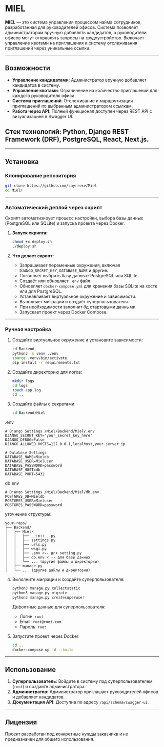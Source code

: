 # MIEL

**MIEL** — это система управления процессом найма сотрудников, разработанная для руководителей офисов. Система позволяет администраторам вручную добавлять кандидатов, а руководители офисов могут отправлять запросы на трудоустройство. Включает управление квотами на приглашения и систему отслеживания приглашений через уникальные ссылки.

---

## Возможности

- **Управление кандидатами**: Администратор вручную добавляет кандидатов в систему.  
- **Управление квотами**: Ограничение на количество приглашений для каждого руководителя офиса.  
- **Система приглашений**: Отслеживание и маршрутизация приглашений по выбранным администратором ссылкам.  
- **Работа через API**: Полный функционал доступен через REST API с визуализацией в Swagger UI.  


##  **Стек технологий**: Python, Django REST Framework (DRF), PostgreSQL, React, Next.js.

---

## Установка

### Клонирование репозитория
```bash
git clone https://github.com/sayrrexe/Miel
cd Miel/
```

---

### Автоматический деплой через скрипт

Скрипт автоматизирует процесс настройки, выбора базы данных (PostgreSQL или SQLite) и запуска проекта через Docker.

1. **Запуск скрипта:**
   ```bash
   chmod +x deploy.sh
   ./deploy.sh
   ```

2. **Что делает скрипт:**
   - Запрашивает переменные окружения, включая `DJANGO_SECRET_KEY`, `DATABASE_NAME` и другие.
   - Позволяет выбрать базу данных: PostgreSQL или SQLite.
   - Создаёт или обновляет `.env` файл.
   - Обновляет `docker-compose.yml` для хранения базы SQLite на хосте или для PostgreSQL.
   - Устанавливает виртуальное окружение и зависимости.
   - Выполняет миграции и создаёт суперпользователя.
   - При необходимости заполнит бд стартовыми данными
   - Запускает проект через Docker Compose.
---

### Ручная настройка 

1. Создайте виртуальное окружение и установите зависимости:
   ```bash
   cd Backend
   python3 -m venv .venv
   source .venv/bin/activate
   pip install -r requirements.txt
   ```

2. Создайте директорию для логов:
   ```bash
   mkdir logs
   cd logs
   touch app.log
   cd ..
   ```

3. Создайте файлы с секретами:
   ```bash
   cd Backend/Miel
   ```
.env
```env
# Django Settings /Miel/Backend/Miel/.env
DJANGO_SECRET_KEY='your_secret_key_here'
DJANGO_DEBUG=False
DJANGO_ALLOWED_HOSTS=127.0.0.1,localhost,your_server_ip

# Database Settings
DATABASE_NAME=Mieldb
DATABASE_USER=Mieluser
DATABASE_PASSWORD=password
DATABASE_HOST=db
DATABASE_PORT=5432

```

db.env
```env
# Django Settings /Miel/Backend/Miel/db.env
POSTGRES_DB=Mieldb
POSTGRES_USER=Mieluser
POSTGRES_PASSWORD=password
```
уточнение структуры:
```
your-repo/
├── Backend/
│   ├── Miel/
│   │   ├── __init__.py
│   │   ├── settings.py
│   │   ├── urls.py
│   │   ├── wsgi.py
│   │   ├── .env <-- для setting.py
│   │   ├── db.env < -- для базы данных
│   │   └── ... (другие файлы и директории)
│   ├── manage.py
│   └── ... (другие файлы и директории)
```

4. Выполните миграции и создайте суперпользователя:
   ```bash
   python3 manage.py collectstatic
   python3 manage.py migrate
   python3 manage.py createsuperuser
   ```

   Дефолтные данные для суперпользователя:
   - Логин: `root`
   - Email: `root@root.com`
   - Пароль: `root`

5. Запустите проект через Docker:
   ```bash
   cd ..
   docker-compose up -d --build
   ```

---
## Использование

1. **Суперпользователь**: Войдите в систему под суперпользователем (`root`) и создайте администратора.  
2. **Администратор**: Администратор приглашает руководителей офисов и добавляет кандидатов.  
3. **Документация API**: Доступна по адресу `/api/schema/swagger-ui`.

---

## Лицензия

Проект разработан под конкретные нужды заказчика и не предназначен для общего использования.
